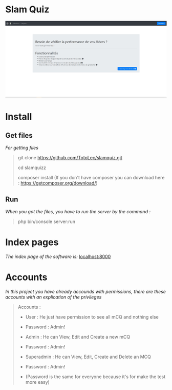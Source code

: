Slam Quiz
=========

![Software interface](assets/screenshot_home.jpg)

Install
=======
Get files
---------
*For getting files*
> git clone https://github.com/TotoLec/slamquiz.git
> 
> cd slamquizz
>
> composer install
(If you don't have composer you can download here : https://getcomposer.org/download/)

Run
---
*When you got the files, you have to run the server by the command :*
> php bin/console server:run

Index pages
============
*The index page of the software is:* [localhost:8000](http://localhost:8000)

Accounts
========
*In this project you have already accounds with permissions, there are these accounts with an explication of the privileges*
> Accounts :
> 
>   - User : He just have permission to see all mCQ and nothing else
>   - Password : Admin!
>   
>   - Admin : He can View, Edit and Create a new mCQ
>   - Password : Admin!
>
>   - Superadmin : He can View, Edit, Create and Delete an MCQ
>   - Password : Admin!
>
>   - (Password is the same for everyone because it's for make the test more easy)